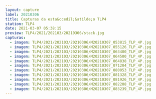 ```yaml
---
layout: capture
label: 20210306
title: Capturas da esta&ccedil;&atilde;o TLP4
station: TLP4
date: 2021-03-07 05:38:15
preview: TLP4/2021/202103/20210306/stack.jpg
capturas:
  - imagem: TLP4/2021/202103/20210306/M20210307_053815_TLP_4P.jpg
  - imagem: TLP4/2021/202103/20210306/M20210307_055126_TLP_4P.jpg
  - imagem: TLP4/2021/202103/20210306/M20210307_063400_TLP_4P.jpg
  - imagem: TLP4/2021/202103/20210306/M20210307_064500_TLP_4P.jpg
  - imagem: TLP4/2021/202103/20210306/M20210307_064838_TLP_4P.jpg
  - imagem: TLP4/2021/202103/20210306/M20210307_071204_TLP_4P.jpg
  - imagem: TLP4/2021/202103/20210306/M20210307_080053_TLP_4P.jpg
  - imagem: TLP4/2021/202103/20210306/M20210307_081328_TLP_4P.jpg
  - imagem: TLP4/2021/202103/20210306/M20210307_081926_TLP_4P.jpg
  - imagem: TLP4/2021/202103/20210306/M20210307_082208_TLP_4P.jpg
  - imagem: TLP4/2021/202103/20210306/M20210307_083239_TLP_4P.jpg
---
```

